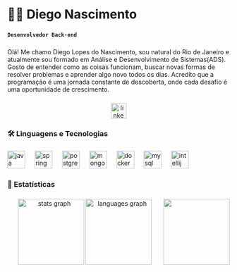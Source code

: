 <h1 align="left">👨‍🎓 Diego Nascimento</h1>

###

**`Desenvolvedor Back-end`**

###

<p align="left">Olá! Me chamo Diego Lopes do Nascimento, sou natural do Rio de Janeiro e atualmente sou formado em Análise e Desenvolvimento de Sistemas(ADS). Gosto de entender como as coisas funcionam, buscar novas formas de resolver problemas e aprender algo novo todos os dias. Acredito que a programação é uma jornada constante de descoberta, onde cada desafio é uma oportunidade de crescimento.</p>

###

<div align="center">
  <a href="https://www.linkedin.com/in/diego-nascimento-b33311221/" target="_blank">
    <img src="https://img.shields.io/static/v1?message=LinkedIn&logo=linkedin&label=&color=0077B5&logoColor=white&labelColor=&style=for-the-badge" height="35" alt="linkedin logo"  />
  </a>
</div>

###

<h3 align="left">🛠 Linguagens e Tecnologias</h3>

###

<div align="left">
  <img src="https://cdn.jsdelivr.net/gh/devicons/devicon/icons/java/java-original.svg" height="40" alt="java logo"  />
  <img width="14" />
  <img src="https://cdn.jsdelivr.net/gh/devicons/devicon/icons/spring/spring-original.svg" height="40" alt="spring logo"  />
  <img width="14" />
  <img src="https://cdn.jsdelivr.net/gh/devicons/devicon/icons/postgresql/postgresql-original.svg" height="40" alt="postgresql logo"  />
  <img width="14" />
  <img src="https://cdn.jsdelivr.net/gh/devicons/devicon/icons/mongodb/mongodb-original.svg" height="40" alt="mongodb logo"  />
  <img width="14" />
  <img src="https://cdn.jsdelivr.net/gh/devicons/devicon/icons/docker/docker-original.svg" height="40" alt="docker logo"  />
  <img width="14" />
  <img src="https://cdn.jsdelivr.net/gh/devicons/devicon/icons/mysql/mysql-original.svg" height="40" alt="mysql logo"  />
  <img width="14" />
  <img src="https://cdn.jsdelivr.net/gh/devicons/devicon/icons/intellij/intellij-original.svg" height="40" alt="intellij logo"  />
</div>

###

<h3 align="left">🧰 Estatísticas</h3>

###

<img align="right" height="150" src="https://media0.giphy.com/media/v1.Y2lkPTc5MGI3NjExaXIzd3l1MzVwNHN4cjd0ZzNyZTgxd2c3ZTM2YzR3cWFhZTlqcmJldSZlcD12MV9pbnRlcm5hbF9naWZfYnlfaWQmY3Q9Zw/78XCFBGOlS6keY1Bil/giphy.gif"  />
<div align="center">
  <img src="https://github-readme-stats.vercel.app/api?username=DLNascimento&hide_title=false&hide_rank=false&show_icons=true&include_all_commits=true&count_private=true&disable_animations=false&theme=dracula&locale=en&hide_border=false" height="150" alt="stats graph"  />
  <img src="https://github-readme-stats.vercel.app/api/top-langs?username=DLNascimento&locale=en&hide_title=false&layout=compact&card_width=320&langs_count=5&theme=dracula&hide_border=false" height="150" alt="languages graph"  />
</div>

###


